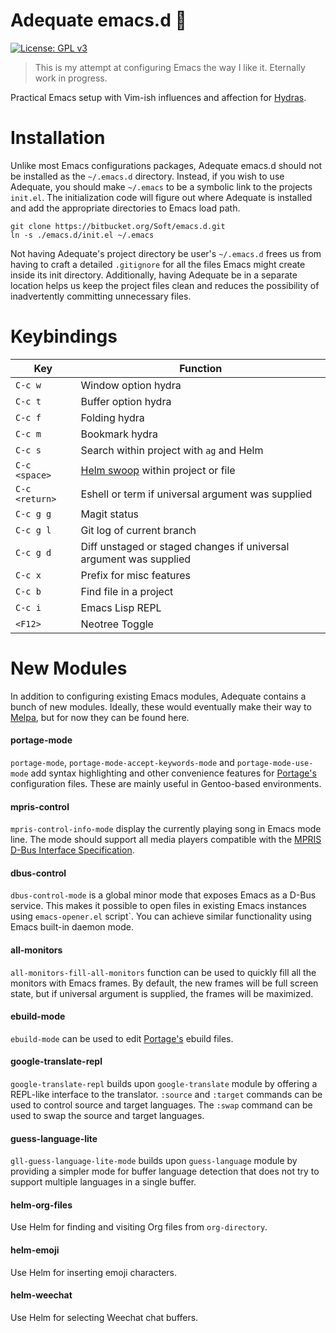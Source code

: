 # Adequate emacs.d 🐘

[![License: GPL v3](https://img.shields.io/badge/License-GPL%20v3-blue.svg)](LICENSE)

> This is my attempt at configuring Emacs the way I like it. Eternally work in
> progress.

Practical Emacs setup with Vim-ish influences and affection for
[Hydras](https://github.com/abo-abo/hydra).

# Installation

Unlike most Emacs configurations packages, Adequate emacs.d should not be
installed as the `~/.emacs.d` directory. Instead, if you wish to use Adequate,
you should make `~/.emacs` to be a symbolic link to the projects `init.el`. The
initialization code will figure out where Adequate is installed and add the
appropriate directories to Emacs load path.

```
git clone https://bitbucket.org/Soft/emacs.d.git
ln -s ./emacs.d/init.el ~/.emacs
```

Not having Adequate's project directory be user's `~/.emacs.d` frees us from
having to craft a detailed `.gitignore` for all the files Emacs might create
inside its init directory. Additionally, having Adequate be in a separate
location helps us keep the project files clean and reduces the possibility of
inadvertently committing unnecessary files.

# Keybindings

Key | Function
--- | ---
`C-c w` | Window option hydra
`C-c t` | Buffer option hydra
`C-c f` | Folding hydra
`C-c m` | Bookmark hydra
`C-c s` | Search within project with `ag` and Helm
`C-c <space>` | [Helm swoop](https://github.com/ShingoFukuyama/helm-swoop) within project or file
`C-c <return>` | Eshell or term if universal argument was supplied
`C-c g g` | Magit status
`C-c g l` | Git log of current branch
`C-c g d` | Diff unstaged or staged changes if universal argument was supplied
`C-c x` | Prefix for misc features
`C-c b` | Find file in a project
`C-c i` | Emacs Lisp REPL
`<F12>` | Neotree Toggle

# New Modules

In addition to configuring existing Emacs modules, Adequate contains a bunch of
new modules. Ideally, these would eventually make their way to
[Melpa](http://melpa.milkbox.net/), but for now they can be found here.

#### portage-mode

`portage-mode`, `portage-mode-accept-keywords-mode` and `portage-mode-use-mode`
add syntax highlighting and other convenience features for
[Portage's](https://wiki.gentoo.org/wiki/Portage) configuration files. These are
mainly useful in Gentoo-based environments.

#### mpris-control

`mpris-control-info-mode` display the currently playing song in Emacs mode line.
The mode should support all media players compatible with the [MPRIS D-Bus Interface
Specification](https://specifications.freedesktop.org/mpris-spec/latest/).

#### dbus-control

`dbus-control-mode` is a global minor mode that exposes Emacs as a D-Bus
service. This makes it possible to open files in existing Emacs instances using
`emacs-opener.el` script`. You can achieve similar functionality using Emacs
built-in daemon mode.

#### all-monitors

`all-monitors-fill-all-monitors` function can be used to quickly fill all the
monitors with Emacs frames. By default, the new frames will be full screen
state, but if universal argument is supplied, the frames will be maximized.

#### ebuild-mode

`ebuild-mode` can be used to edit
[Portage's](https://wiki.gentoo.org/wiki/Portage) ebuild files.

#### google-translate-repl

`google-translate-repl` builds upon `google-translate` module by offering a
REPL-like interface to the translator. `:source` and `:target` commands can be
used to control source and target languages. The `:swap` command can be used to
swap the source and target languages.

#### guess-language-lite

`gll-guess-language-lite-mode` builds upon `guess-language` module by providing
a simpler mode for buffer language detection that does not try to support
multiple languages in a single buffer.

#### helm-org-files

Use Helm for finding and visiting Org files from `org-directory`.

#### helm-emoji

Use Helm for inserting emoji characters.

#### helm-weechat

Use Helm for selecting Weechat chat buffers.

